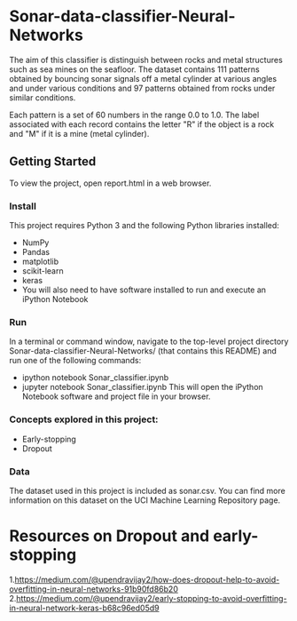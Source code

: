 # Sonar-data-classifier-Neural-Networks

The aim of this classifier is  distinguish between rocks and metal structures such as sea mines on the seafloor. The dataset contains 111 patterns obtained by bouncing sonar signals off a metal cylinder at various angles and under various conditions and 97 patterns obtained from rocks under similar conditions.

Each pattern is a set of 60 numbers in the range 0.0 to 1.0. The label associated with each record contains the letter "R" if the object is a rock and "M" if it is a mine (metal cylinder).

## Getting Started
To view the project, open report.html in a web browser.

### Install
This project requires Python 3 and the following Python libraries installed:
- NumPy
- Pandas
- matplotlib
- scikit-learn
- keras
- You will also need to have software installed to run and execute an iPython Notebook

### Run
In a terminal or command window, navigate to the top-level project directory Sonar-data-classifier-Neural-Networks/ (that contains this README) and run one of the following commands:

- ipython notebook Sonar_classifier.ipynb 
- jupyter notebook Sonar_classifier.ipynb
This will open the iPython Notebook software and project file in your browser.

### Concepts explored in this project:
- Early-stopping
- Dropout

### Data
The dataset used in this project is included as sonar.csv. You can find more information on this dataset on the UCI Machine Learning Repository page.

# Resources on Dropout and early-stopping
 1.https://medium.com/@upendravijay2/how-does-dropout-help-to-avoid-overfitting-in-neural-networks-91b90fd86b20
 2.https://medium.com/@upendravijay2/early-stopping-to-avoid-overfitting-in-neural-network-keras-b68c96ed05d9
